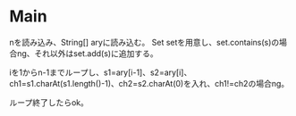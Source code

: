 # Main
nを読み込み、String[] aryに読み込む。
Set<String> setを用意し、set.contains(s)の場合ng、それ以外はset.add(s)に追加する。

iを1からn-1までループし、s1=ary[i-1]、s2=ary[i]、
ch1=s1.charAt(s1.length()-1)、ch2=s2.charAt(0)を入れ、ch1!=ch2の場合ng。

ループ終了したらok。
